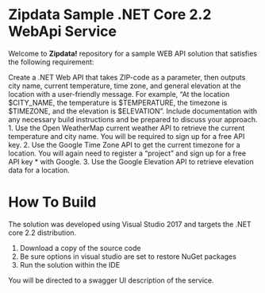# Zipdata Sample .NET Core 2.2 WebApi Service

Welcome to **Zipdata!** repository for a sample WEB API solution that satisfies the following requirement:

Create a .NET Web API that takes ZIP-code as a parameter, then outputs city name, current temperature, time zone, and general elevation at the location with a user-friendly message. For example, “At the location $CITY_NAME, the temperature is $TEMPERATURE, the timezone is $TIMEZONE, and the elevation is $ELEVATION”. Include documentation with any necessary build instructions and be prepared to discuss your approach.
	1. Use the Open WeatherMap current weather API to retrieve the current temperature and city name. You will be required to sign up for a free API key.
	2. Use the Google Time Zone API to get the current timezone for a location. You will again need to register a “project” and sign up for a free API key * with Google.
	3. Use the Google Elevation API to retrieve elevation data for a location.

# How To Build
The solution was developed using Visual Studio 2017 and targets the .NET core 2.2 distribution. 
1. Download a copy of the source code
2. Be sure options in visual studio are set to restore NuGet packages
3. Run the solution within the IDE

You will be directed to a swagger UI description of the service.

